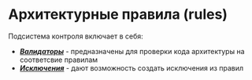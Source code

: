 # Архитектурные правила (rules)

Подсистема контроля включает в себя:

* [***Валидаторы***](/docs/dochub.rules.validators) - предназначены для проверки кода архитектуры на соответсвие правилам
* [***Исключения***](/docs/dochub.rules.exceptions) - дают возможность создать исключения из правил


